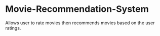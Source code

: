 # Movie-Recommendation-System
Allows user to rate movies then recommends movies based on the user ratings. 
